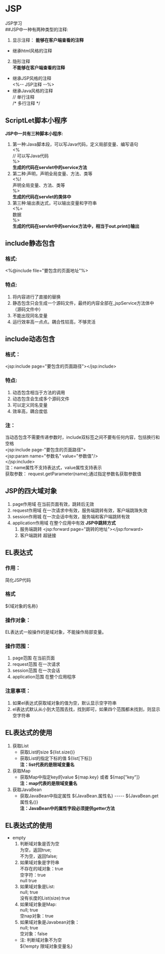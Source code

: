 # JSP
JSP学习  
##JSP中一种有两种类型的注释: 
1. 显示注释： 
**能够在客户端查看的注释**  
* 继承html风格的注释  
<!-- HTML注释 --->
2. 隐形注释  
**不能够在客户端查看的注释**   
* 继承JSP风格的注释   
<%-- JSP注释 --%>  
* 继承Java风格的注释  
// 单行注释  
/* 多行注释 */
## ScriptLet脚本小程序
**JSP中一共有三种脚本小程序:**
1. 第一种:Java脚本段，可以写Java代码，定义局部变量、编写语句  
<%  
//  可以写Java代码  
%>  
**生成的代码在servlet中的service方法**  
2. 第二种:声明，声明全局变量、方法、类等  
<%!  
    声明全局变量、方法、类等  
%>  
**生成的代码在servlet的类体中**
3. 第三种:输出表达式，可以输出变量和字符串  
<%=  
    数据  
%>  
**生成的代码在servlet中的service方法中，相当于out.print()输出**
## include静态包含
### 格式:
   <%@include file="要包含的页面地址"%>
### 特点:
   1. 将内容进行了直接的替换
   2. 静态包含只会生成一个源码文件，最终的内容全部在_jspService方法体中（源码文件中）
   3. 不能出现同名变量
   4. 运行效率高一点点。耦合性较高，不够灵活
## include动态包含
### 格式：
   <jsp:include page="要包含的页面路径"></jsp:include>
### 特点:
   1. 动态包含相当于方法的调用
   2. 动态包含会生成多个源码文件
   3. 可以定义同名变量
   4. 效率高，耦合度低
### 注：
   当动态包含不需要传递参数时，include双标签之间不要有任何内容，包括换行和空格  
   <jsp:include page-"要包含的页面路径">  
   <jsp:param name="参数名" value="参数值"/>  
   </jsp:include>   
   注：name属性不支持表达式，value属性支持表示  
    获取参数： request.getParameter(name);通过指定参数名获取参数值
## JSP的四大域对象
1. page作用域
    在当前页面有效，跳转后无效
2. request作用域
    在一次请求中有效，服务端跳转有效，客户端跳珠失效
3. session作用城
    在一次会话中有效，服务端和客户端跳转有效
4. application作用域
    在整个应用中有效
**JSP中跳转方式**
    1. 服务端跳转
        <jsp:forward page="跳转的地址"></jsp:forward>
    2. 客户端跳转
        超链接
## EL表达式
### 作用：
   简化JSP代码
### 格式
   ${域对象的名称}
### 操作对象：
   EL表达式一般操作的是域对象，不能操作局部变量。
### 操作范围：
   1. page范围
   在当前页面
   2. request范围
   在一次请求
   3. session范围
   在一次会话
   4. application范围
   在整个应用程序

### 注意事项：
   1. 如果el表达式获取域对象的值为空，默认显示空字符串
   2. el表达式默认从小到大范围去找，找到即可，如果四个范围都未找到，则显示空字符串
## EL表达式的使用
   1. 获取List
        * 获取List的size
            ${list.size()}
        * 获取List的指定下标的值
            ${list[下标]}  
        **注：list代表的是限域变量名**
   2. 获取Map  
       * 获取Map中指定key的value
           ${map.key} 或者 ${map["key"]}  
       **注：map代表的是限域变量名**
   3. 获取JavaBean
       * 获取JavaBean中指定属性
           ${JavaBean.属性名} ----- ${JavaBean.get属性名()}  
       **注：JavaBean中的属性字段必须提供getter方法**
## EL表达式的使用
 * empty
   1. 判断域对象是否为空  
        为空，返回true;  
        不为空，返回false;  
   2. 如果域对象是字符串  
        不存在的域对象：true  
        空字符：true  
        null true  
    3. 如果域对象是List:  
        null; true  
        没有长度的List(size):true  
    4. 如果域对象是Map:  
        null; true  
        空nap对象：true  
    5. 如果域对象是Javabean对象：  
        null; true  
        空对象：false  
    * 注: 判断域对象不为空   
         ${!empty 限域对象变量名}  
